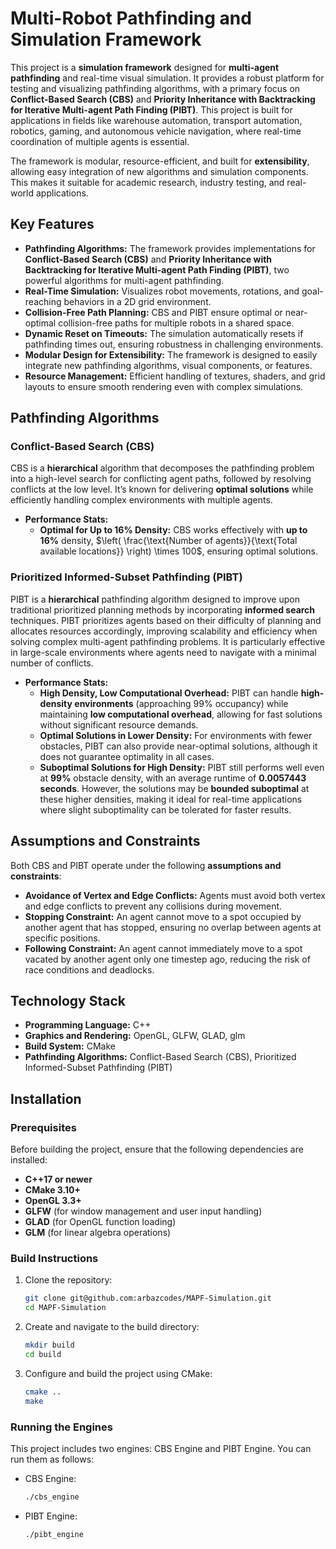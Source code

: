 # Multi-Robot Pathfinding and Simulation Framework  

This project is a **simulation framework** designed for **multi-agent pathfinding** and real-time visual simulation. It provides a robust platform for testing and visualizing pathfinding algorithms, with a primary focus on **Conflict-Based Search (CBS)** and **Priority Inheritance with Backtracking for Iterative Multi-agent Path Finding (PIBT)**. This project is built for applications in fields like warehouse automation, transport automation, robotics, gaming, and autonomous vehicle navigation, where real-time coordination of multiple agents is essential.  

The framework is modular, resource-efficient, and built for **extensibility**, allowing easy integration of new algorithms and simulation components. This makes it suitable for academic research, industry testing, and real-world applications.

## Key Features  
- **Pathfinding Algorithms:** The framework provides implementations for **Conflict-Based Search (CBS)** and **Priority Inheritance with Backtracking for Iterative Multi-agent Path Finding (PIBT)**, two powerful algorithms for multi-agent pathfinding.
- **Real-Time Simulation:** Visualizes robot movements, rotations, and goal-reaching behaviors in a 2D grid environment.
- **Collision-Free Path Planning:** CBS and PIBT ensure optimal or near-optimal collision-free paths for multiple robots in a shared space.
- **Dynamic Reset on Timeouts:** The simulation automatically resets if pathfinding times out, ensuring robustness in challenging environments.
- **Modular Design for Extensibility:** The framework is designed to easily integrate new pathfinding algorithms, visual components, or features.
- **Resource Management:** Efficient handling of textures, shaders, and grid layouts to ensure smooth rendering even with complex simulations.

## Pathfinding Algorithms  

### Conflict-Based Search (CBS)  
CBS is a **hierarchical** algorithm that decomposes the pathfinding problem into a high-level search for conflicting agent paths, followed by resolving conflicts at the low level. It’s known for delivering **optimal solutions** while efficiently handling complex environments with multiple agents.  

- **Performance Stats:**
  - **Optimal for Up to 16% Density:** CBS works effectively with **up to 16%** density, $\left( \frac{\text{Number of agents}}{\text{Total available locations}} \right) \times 100$, ensuring optimal solutions.
  

### Prioritized Informed-Subset Pathfinding (PIBT)  
PIBT is a **hierarchical** pathfinding algorithm designed to improve upon traditional prioritized planning methods by incorporating **informed search** techniques. PIBT prioritizes agents based on their difficulty of planning and allocates resources accordingly, improving scalability and efficiency when solving complex multi-agent pathfinding problems. It is particularly effective in large-scale environments where agents need to navigate with a minimal number of conflicts.  

- **Performance Stats:**
  - **High Density, Low Computational Overhead:** PIBT can handle **high-density environments** (approaching 99% occupancy) while maintaining **low computational overhead**, allowing for fast solutions without significant resource demands.
  - **Optimal Solutions in Lower Density:** For environments with fewer obstacles, PIBT can also provide near-optimal solutions, although it does not guarantee optimality in all cases.
  - **Suboptimal Solutions for High Density:** PIBT still performs well even at **99%** obstacle density, with an average runtime of **0.0057443 seconds**. However, the solutions may be **bounded suboptimal** at 
 these higher densities, making it ideal for real-time applications where slight suboptimality can be tolerated for faster results.

## Assumptions and Constraints  
Both CBS and PIBT operate under the following **assumptions and constraints**:
- **Avoidance of Vertex and Edge Conflicts:** Agents must avoid both vertex and edge conflicts to prevent any collisions during movement.
- **Stopping Constraint:** An agent cannot move to a spot occupied by another agent that has stopped, ensuring no overlap between agents at specific positions.
- **Following Constraint:** An agent cannot immediately move to a spot vacated by another agent only one timestep ago, reducing the risk of race conditions and deadlocks.

## Technology Stack  
- **Programming Language:** C++  
- **Graphics and Rendering:** OpenGL, GLFW, GLAD, glm  
- **Build System:** CMake  
- **Pathfinding Algorithms:** Conflict-Based Search (CBS), Prioritized Informed-Subset Pathfinding (PIBT)  

## Installation  

### Prerequisites  
Before building the project, ensure that the following dependencies are installed:
- **C++17 or newer**
- **CMake 3.10+**
- **OpenGL 3.3+**
- **GLFW** (for window management and user input handling)
- **GLAD** (for OpenGL function loading)
- **GLM** (for linear algebra operations)

### Build Instructions  
1. Clone the repository:  
   ```bash  
   git clone git@github.com:arbazcodes/MAPF-Simulation.git 
   cd MAPF-Simulation
2. Create and navigate to the build directory:  
   ```bash  
   mkdir build  
   cd build    
3. Configure and build the project using CMake:  
   ```bash  
   cmake ..  
   make

### Running the Engines
This project includes two engines: CBS Engine and PIBT Engine. You can run them as follows:

  * CBS Engine:
    ```bash
    ./cbs_engine

  * PIBT Engine:
    ```bash
    ./pibt_engine
